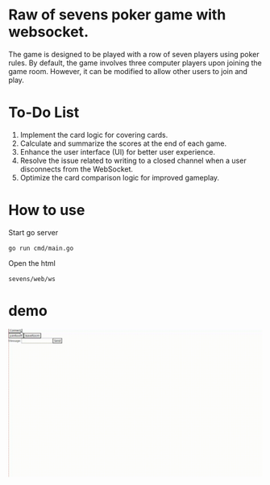# Raw of sevens poker game with websocket.
The game is designed to be played with a row of seven players using poker rules. 
By default, the game involves three computer players upon joining the game room. However, it can be modified to allow other users to join and play.

# To-Do List
1. Implement the card logic for covering cards.
2. Calculate and summarize the scores at the end of each game.
3. Enhance the user interface (UI) for better user experience.
4. Resolve the issue related to writing to a closed channel when a user disconnects from the WebSocket.
5. Optimize the card comparison logic for improved gameplay.


# How to use
Start go server
```
go run cmd/main.go 
```

Open the html 
```
sevens/web/ws
```


# demo

![image](https://github.com/wxli3388/sevens/blob/main/demo.gif)
